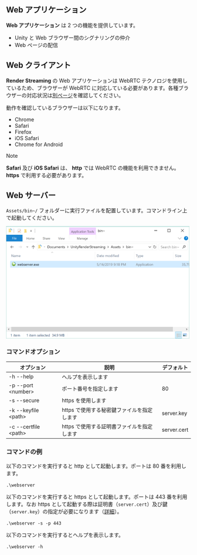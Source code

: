 ## Web アプリケーション

**Web アプリケーション** は 2 つの機能を提供しています。

- Unity と Web ブラウザー間のシグナリングの仲介
- Web ページの配信

## Web クライアント

**Render Streaming** の Web アプリケーションは WebRTC テクノロジを使用しているため、ブラウザーが WebRTC に対応している必要があります。各種ブラウザーの対応状況は[別ページ](https://caniuse.com/#search=webrtc)を確認してください。

動作を確認しているブラウザーは以下になります。

- Chrome
- Safari
- Firefox
- iOS Safari
- Chrome for Android

> [!NOTE]
> **Safari** 及び **iOS Safari** は、 **http** では WebRTC の機能を利用できません。 **https** で利用する必要があります。

## Web サーバー

`Assets/bin~/` フォルダーに実行ファイルを配置しています。コマンドライン上で起動してください。

<img src="../images/launch_webserver_explorer.png" width=500 align=center>

### コマンドオプション

|オプション|説明|デフォルト|
|-------|-----|-------|
|-h --help|ヘルプを表示します||
|-p --port \<number\>|ポート番号を指定します|80|
|-s --secure|https を使用します||
|-k --keyfile \<path\>|https で使用する秘密鍵ファイルを指定します|server.key|
|-c --certfile \<path\>|https で使用する証明書ファイルを指定します|server.cert|

### コマンドの例

以下のコマンドを実行すると http として起動します。ポートは 80 番を利用します。

```shell
.\webserver
```

以下のコマンドを実行すると https として起動します。ポートは 443 番を利用します。なお https として起動する際は証明書（`server.cert`）及び鍵（`server.key`）の指定が必要になります（[詳細](https.md)）。

```shell
.\webserver -s -p 443
```

以下のコマンドを実行するとヘルプを表示します。

```shell
.\webserver -h
```
